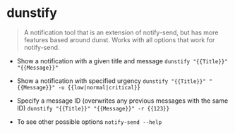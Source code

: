 # dunstify
> A notification tool that is an extension of notify-send, but has more features based around dunst.
> Works with all options that work for notify-send.

- Show a notification with a given title and message
`dunstify "{{Title}}" "{{Message}}"`

- Show a notification with specified urgency
`dunstify "{{Title}}" "{{Message}}" -u {{low|normal|critical}}`

- Specify a message ID (overwrites any previous messages with the same ID)
`dunstify "{{Title}}" "{{Message}}" -r {{123}}`

- To see other possible options
`notify-send --help`
